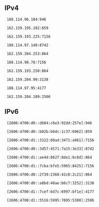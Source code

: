 ## IPv4
```
 188.114.96.184:946
```
```
 162.159.195.182:859
```
```
 162.159.193.225:7156
```
```
 188.114.97.140:8742
```
```
 162.159.204.253:864
```
```
 188.114.98.78:7156
```
```
 162.159.193.250:864
```
```
 162.159.204.90:3138
```
```
 188.114.97.95:4177
```
```
 162.159.204.189:2506
```

## IPv6
```
 [2606:4700:d0::d684:c6e3:92dd:257e]:946
```
```
 [2606:4700:d0::b02b:b6dc:1c37:6962]:859
```
```
 [2606:4700:d1::3122:60ad:3471:a961]:7156
```
```
 [2606:4700:d0::3d57:4571:7a15:3e33]:8742
```
```
 [2606:4700:d1::ae4d:862f:8de1:6c8d]:864
```
```
 [2606:4700:d1::7cba:bfe5:5965:8425]:7156
```
```
 [2606:4700:d0::2f39:2368:42c8:2c21]:864
```
```
 [2606:4700:d0::a8bd:40ae:b6c7:3252]:3138
```
```
 [2606:4700:d1::7cef:6d7c:6997:bf1e]:4177
```
```
 [2606:4700:d1::5516:5995:7095:5300]:2506
```

